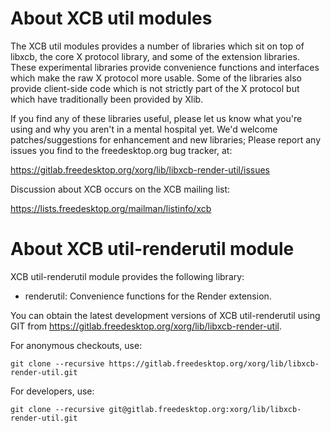 About XCB util modules
======================

The XCB util modules provides a number of libraries which sit on top
of libxcb, the core X protocol library, and some of the extension
libraries. These experimental libraries provide convenience functions
and interfaces which make the raw X protocol more usable. Some of the
libraries also provide client-side code which is not strictly part of
the X protocol but which have traditionally been provided by Xlib.

If you find any of these libraries useful, please let us know what
you're using and why you aren't in a mental hospital yet. We'd welcome
patches/suggestions for enhancement and new libraries; Please report any
issues you find to the freedesktop.org bug tracker, at:

  https://gitlab.freedesktop.org/xorg/lib/libxcb-render-util/issues

Discussion about XCB occurs on the XCB mailing list:

  https://lists.freedesktop.org/mailman/listinfo/xcb

About XCB util-renderutil module
================================

XCB util-renderutil module provides the following library:

  - renderutil: Convenience functions for the Render extension.

You can obtain the latest development versions of XCB util-renderutil
using GIT from <https://gitlab.freedesktop.org/xorg/lib/libxcb-render-util>.

  For anonymous checkouts, use:

    git clone --recursive https://gitlab.freedesktop.org/xorg/lib/libxcb-render-util.git
  For developers, use:

    git clone --recursive git@gitlab.freedesktop.org:xorg/lib/libxcb-render-util.git
